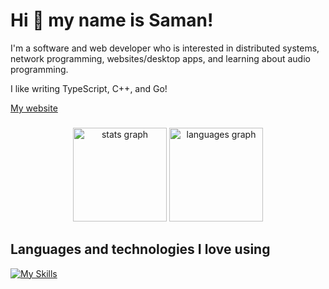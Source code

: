 # Hi 👋 my name is Saman!

I'm a software and web developer who is interested in distributed systems, network programming, websites/desktop apps, and learning about audio programming.

I like writing TypeScript, C++, and Go!

[My website](https://samanshaiza.com)

###

<div align="center">
  <img src="https://github-readme-stats.vercel.app/api?username=samanshaiza004&hide_title=false&hide_rank=false&show_icons=true&include_all_commits=true&count_private=true&disable_animations=false&theme=dracula&locale=en&hide_border=false" height="150" alt="stats graph"  />
  <img src="https://github-readme-stats.vercel.app/api/top-langs?username=samanshaiza004&locale=en&hide_title=false&layout=compact&card_width=320&langs_count=5&theme=dracula&hide_border=false" height="150" alt="languages graph"  />
</div>

###

## Languages and technologies I love using

[![My Skills](https://skillicons.dev/icons?i=js,nodejs,ts,react,java,c,cpp,py&perline=12)](https://skillicons.dev)

###
